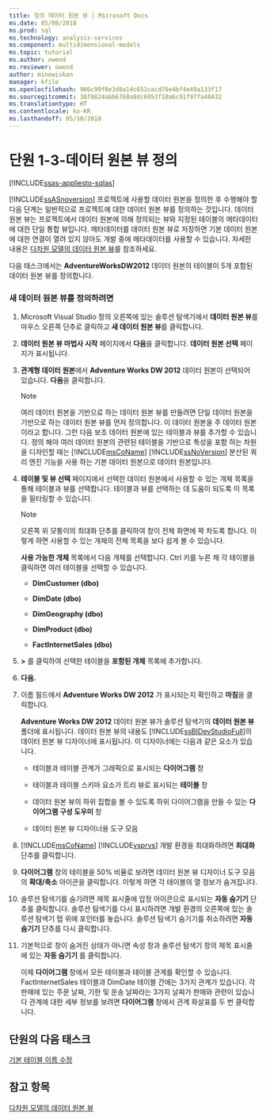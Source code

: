 ```yaml
---
title: 정의 데이터 원본 뷰 | Microsoft Docs
ms.date: 05/08/2018
ms.prod: sql
ms.technology: analysis-services
ms.component: multidimensional-models
ms.topic: tutorial
ms.author: owend
ms.reviewer: owend
author: minewiskan
manager: kfile
ms.openlocfilehash: 906c99f8e3d8a14c651cacd76e4bf4e49a133f17
ms.sourcegitcommit: 38f8824abb6760a9dc6953f10a6c91f97fa48432
ms.translationtype: HT
ms.contentlocale: ko-KR
ms.lasthandoff: 05/10/2018
---
```

# <a name="lesson-1-3---defining-a-data-source-view"></a>단원 1-3-데이터 원본 뷰 정의
[!INCLUDE[ssas-appliesto-sqlas](../includes/ssas-appliesto-sqlas.md)]

[!INCLUDE[ssASnoversion](../includes/ssasnoversion-md.md)] 프로젝트에 사용할 데이터 원본을 정의한 후 수행해야 할 다음 단계는 일반적으로 프로젝트에 대한 데이터 원본 뷰를 정의하는 것입니다. 데이터 원본 뷰는 프로젝트에서 데이터 원본에 의해 정의되는 뷰와 지정된 테이블의 메타데이터에 대한 단일 통합 뷰입니다. 메타데이터를 데이터 원본 뷰로 저장하면 기본 데이터 원본에 대한 연결이 열려 있지 않아도 개발 중에 메타데이터를 사용할 수 있습니다. 자세한 내용은 [다차원 모델의 데이터 원본 뷰](../analysis-services/multidimensional-models/data-source-views-in-multidimensional-models.md)를 참조하세요.  
  
다음 태스크에서는 **AdventureWorksDW2012** 데이터 원본의 테이블이 5개 포함된 데이터 원본 뷰를 정의합니다.  
  
### <a name="to-define-a-new-data-source-view"></a>새 데이터 원본 뷰를 정의하려면  
  
1.  Microsoft Visual Studio 창의 오른쪽에 있는 솔루션 탐색기에서 **데이터 원본 뷰**를 마우스 오른쪽 단추로 클릭하고 **새 데이터 원본 뷰**를 클릭합니다.  
  
2.  **데이터 원본 뷰 마법사 시작** 페이지에서 **다음**을 클릭합니다. **데이터 원본 선택** 페이지가 표시됩니다.  
  
3.  **관계형 데이터 원본**에서 **Adventure Works DW 2012** 데이터 원본이 선택되어 있습니다. **다음**을 클릭합니다.  
  
    > [!NOTE]  
    > 여러 데이터 원본을 기반으로 하는 데이터 원본 뷰를 만들려면 단일 데이터 원본을 기반으로 하는 데이터 원본 뷰를 먼저 정의합니다. 이 데이터 원본을 주 데이터 원본이라고 합니다. 그런 다음 보조 데이터 원본에 있는 테이블과 뷰를 추가할 수 있습니다. 정의 해야 여러 데이터 원본의 관련된 테이블을 기반으로 특성을 포함 하는 차원을 디자인할 때는 [!INCLUDE[msCoName](../includes/msconame-md.md)] [!INCLUDE[ssNoVersion](../includes/ssnoversion-md.md)] 분산된 쿼리 엔진 기능을 사용 하는 기본 데이터 원본으로 데이터 원본입니다.  
  
4.  **테이블 및 뷰 선택** 페이지에서 선택한 데이터 원본에서 사용할 수 있는 개체 목록을 통해 테이블과 뷰를 선택합니다. 테이블과 뷰를 선택하는 데 도움이 되도록 이 목록을 필터링할 수 있습니다.  
  
    > [!NOTE]  
    > 오른쪽 위 모퉁이의 최대화 단추를 클릭하여 창이 전체 화면에 꽉 차도록 합니다. 이렇게 하면 사용할 수 있는 개체의 전체 목록을 보다 쉽게 볼 수 있습니다.  
  
    **사용 가능한 개체** 목록에서 다음 개체를 선택합니다. Ctrl 키를 누른 채 각 테이블을 클릭하면 여러 테이블을 선택할 수 있습니다.  
  
    -   **DimCustomer (dbo)**  
  
    -   **DimDate (dbo)**  
  
    -   **DimGeography (dbo)**  
  
    -   **DimProduct (dbo)**  
  
    -   **FactInternetSales (dbo)**  
  
5.  **>** 를 클릭하여 선택한 테이블을 **포함된 개체** 목록에 추가합니다.  
  
6.  **다음.**  
  
7.  이름 필드에서 **Adventure Works DW 2012** 가 표시되는지 확인하고 **마침**을 클릭합니다.  
  
    **Adventure Works DW 2012** 데이터 원본 뷰가 솔루션 탐색기의 **데이터 원본 뷰** 폴더에 표시됩니다. 데이터 원본 뷰의 내용도 [!INCLUDE[ssBIDevStudioFull](../includes/ssbidevstudiofull-md.md)]의 데이터 원본 뷰 디자이너에 표시됩니다. 이 디자이너에는 다음과 같은 요소가 있습니다.  
  
    -   테이블과 테이블 관계가 그래픽으로 표시되는 **다이어그램** 창  
  
    -   테이블과 테이블 스키마 요소가 트리 뷰로 표시되는 **테이블** 창  
  
    -   데이터 원본 뷰의 하위 집합을 볼 수 있도록 하위 다이어그램을 만들 수 있는 **다이어그램 구성 도우미** 창  
  
    -   데이터 원본 뷰 디자이너용 도구 모음  
  
8.  [!INCLUDE[msCoName](../includes/msconame-md.md)] [!INCLUDE[vsprvs](../includes/vsprvs-md.md)] 개발 환경을 최대화하려면 **최대화** 단추를 클릭합니다.  
  
9. **다이어그램** 창의 테이블을 50% 비율로 보려면 데이터 원본 뷰 디자이너 도구 모음의 **확대/축소** 아이콘을 클릭합니다. 이렇게 하면 각 테이블의 열 정보가 숨겨집니다.  
  
10. 솔루션 탐색기를 숨기려면 제목 표시줄에 압정 아이콘으로 표시되는 **자동 숨기기** 단추를 클릭합니다. 솔루션 탐색기를 다시 표시하려면 개발 환경의 오른쪽에 있는 솔루션 탐색기 탭 위에 포인터를 놓습니다. 솔루션 탐색기 숨기기를 취소하려면 **자동 숨기기** 단추를 다시 클릭합니다.  
  
11. 기본적으로 창이 숨겨진 상태가 아니면 속성 창과 솔루션 탐색기 창의 제목 표시줄에 있는 **자동 숨기기** 를 클릭합니다.  
  
    이제 **다이어그램** 창에서 모든 테이블과 테이블 관계를 확인할 수 있습니다. FactInternetSales 테이블과 DimDate 테이블 간에는 3가지 관계가 있습니다. 각 판매에 있는 주문 날짜, 기한 및 운송 날짜라는 3가지 날짜가 판매와 관련이 있습니다 관계에 대한 세부 정보를 보려면 **다이어그램** 창에서 관계 화살표를 두 번 클릭합니다.  
  
## <a name="next-task-in-lesson"></a>단원의 다음 태스크  
[기본 테이블 이름 수정](../analysis-services/lesson-1-4-modifying-default-table-names.md)  
  
## <a name="see-also"></a>참고 항목  
[다차원 모델의 데이터 원본 뷰](../analysis-services/multidimensional-models/data-source-views-in-multidimensional-models.md)  
  
  
  
